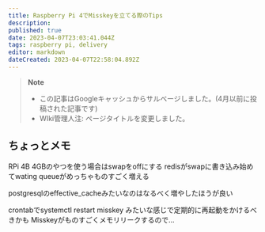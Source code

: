 ```yaml
---
title: Raspberry Pi 4でMisskeyを立てる際のTips
description: 
published: true
date: 2023-04-07T23:03:41.044Z
tags: raspberry pi, delivery
editor: markdown
dateCreated: 2023-04-07T22:58:04.892Z
---
```


> **Note**
> - この記事はGoogleキャッシュからサルベージしました。(4月以前に投稿された記事です)
> - WIki管理人注: ページタイトルを変更しました。


## ちょっとメモ

RPi 4B 4GBのやつを使う場合はswapをoffにする
redisがswapに書き込み始めてwating queueがめっちゃものすごく増える

postgresqlのeffective_cacheみたいなのはなるべく増やしたほうが良い 

crontabでsystemctl restart misskey みたいな感じで定期的に再起動をかけるべきかも 
Misskeyがものすごくメモリリークするので...